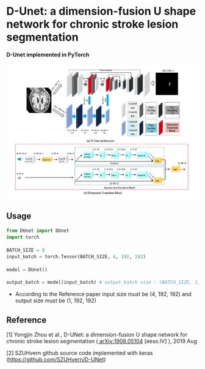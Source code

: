 # D-Unet: a dimension-fusion U shape network for chronic stroke lesion segmentation
####  D-Unet implemented in PyTorch

<img src="./fig1.png" alt="image-20200305123032871"  />



## Usage

```python
from DUnet import DUnet
import torch

BATCH_SIZE = 8
input_batch = torch.Tensor(BATCH_SIZE, 4, 192, 192)

model = DUnet()

output_batch = model(input_batch) # output_batch size : (BATCH_SIZE, 1, 192, 192)
```

- According to the Reference paper input size must be (4, 192, 192) and output size must be (1, 192, 192)



## Reference

[1] Yongjin Zhou et al., D-UNet: a dimension-fusion U shape network for chronic stroke lesion segmentation ([ arXiv:1908.05104](https://arxiv.org/abs/1908.05104) [eess.IV] ), 2019 Aug

[2] SZUHvern github source code implemented with keras (https://github.com/SZUHvern/D-UNet)